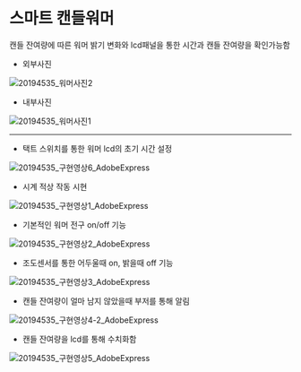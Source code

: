 # 스마트 캔들워머
캔들 잔여량에 따른 워머 밝기 변화와 lcd패널을 통한 시간과 캔들 잔여량을 확인가능함

- 외부사진

![20194535_워머사진2](https://user-images.githubusercontent.com/96333497/180373241-e79d3424-0ba6-41aa-ab58-47bfd6f48481.jpg)


- 내부사진

![20194535_워머사진1](https://user-images.githubusercontent.com/96333497/180373032-ef5e3b20-f95b-4a25-9163-ae6651267196.jpg)


___


- 택트 스위치를 통한 워머 lcd의 초기 시간 설정

![20194535_구현영상6_AdobeExpress](https://user-images.githubusercontent.com/96333497/180370887-70216b10-dcbd-482e-a273-2ab04af64065.gif)


- 시계 적상 작동 시현

![20194535_구현영상1_AdobeExpress](https://user-images.githubusercontent.com/96333497/180367185-e0e63f67-63f9-4fb3-9105-96f020554a26.gif)


- 기본적인 워머 전구 on/off 기능

![20194535_구현영상2_AdobeExpress](https://user-images.githubusercontent.com/96333497/180367869-1082f2ac-3714-4769-b839-7af674ec15b6.gif)


- 조도센서를 통한 어두울때 on, 밝을때 off 기능

![20194535_구현영상3_AdobeExpress](https://user-images.githubusercontent.com/96333497/180367948-569817ea-ff62-4fda-b77b-be17ff8faa49.gif)


- 캔들 잔여량이 얼마 남지 않았을때 부저를 통해 알림

![20194535_구현영상4-2_AdobeExpress](https://user-images.githubusercontent.com/96333497/180368386-a8f33580-24de-4e4f-a6c1-3739f0678067.gif)


- 캔들 잔여량을 lcd를 통해 수치화함

![20194535_구현영상5_AdobeExpress](https://user-images.githubusercontent.com/96333497/180368781-f7e24c4b-b297-43e5-9314-8b1e97bcbe5b.gif)
